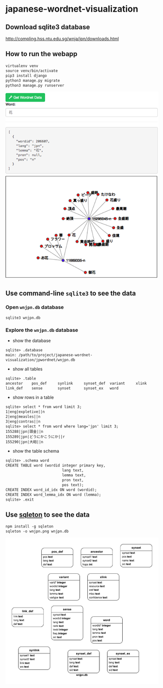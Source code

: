 # japanese-wordnet-visualization

## Download sqlite3 database
http://compling.hss.ntu.edu.sg/wnja/jpn/downloads.html

## How to run the webapp
```
virtualenv venv
source venv/bin/activate
pip3 install django
python3 manage.py migrate
python3 manage.py runserver
```

![jp_wordnet_demo](https://github.com/HemingwayLee/japanese-wordnet-visualization/blob/master/img/demo.png?raw=true)

## Use command-line `sqlite3` to see the data
### Open `wnjpn.db` database
```
sqlite3 wnjpn.db 
```

### Explore the `wnjpn.db` database
* show the database
```
sqlite> .database
main: /path/to/project/japanese-wordnet-visualization/jpwordnet/wnjpn.db
```

* show all tables
```
sqlite> .table
ancestor    pos_def     synlink     synset_def  variant     xlink     
link_def    sense       synset      synset_ex   word    
```

* show rows in a table 
```
sqlite> select * from word limit 3;
1|eng|expletive||n
2|eng|measles||n
3|eng|contras||n
sqlite> select * from word where lang='jpn' limit 3;
155288|jpn|頭金||n
155289|jpn|どうにかこうにか||r
155290|jpn|大砲||n
```

* show the table schema
```
sqlite> .schema word
CREATE TABLE word (wordid integer primary key,
                          lang text,
                          lemma text,
                          pron text,
                          pos text);
CREATE INDEX word_id_idx ON word (wordid);
CREATE INDEX word_lemma_idx ON word (lemma);  
sqlite> .exit
```

## Use [sqleton](https://github.com/inukshuk/sqleton) to see the data
```
npm install -g sqleton
sqleton -o wnjpn.png wnjpn.db 
```

![wnjpn_diagram](https://raw.githubusercontent.com/HemingwayLee/japanese-wordnet-visualization/master/img/wnjpn.png)

